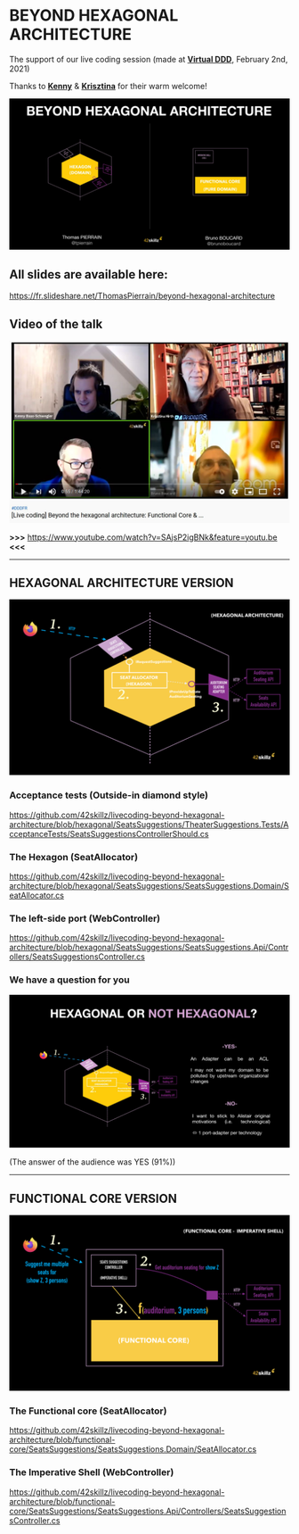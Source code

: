 # BEYOND HEXAGONAL ARCHITECTURE
The support of our live coding session (made at __[Virtual DDD](https://twitter.com/virtualDDD)__, February 2nd, 2021)

Thanks to __[Kenny](https://twitter.com/kenny_baas/)__ & __[Krisztina](https://twitter.com/YellowBrickC/)__ for their warm welcome!

![Beyond](./Beyond.JPG)

## All slides are available here:
https://fr.slideshare.net/ThomasPierrain/beyond-hexagonal-architecture

## Video of the talk


![yt](./yt.JPG)

__>>>__ https://www.youtube.com/watch?v=SAjsP2igBNk&feature=youtu.be  __<<<__

--- 

## HEXAGONAL ARCHITECTURE VERSION

![Hexa-WrapUp](./Hexa-WrapUp.png)

### Acceptance tests (Outside-in diamond style)
https://github.com/42skillz/livecoding-beyond-hexagonal-architecture/blob/hexagonal/SeatsSuggestions/TheaterSuggestions.Tests/AcceptanceTests/SeatsSuggestionsControllerShould.cs

### The Hexagon (SeatAllocator)
https://github.com/42skillz/livecoding-beyond-hexagonal-architecture/blob/hexagonal/SeatsSuggestions/SeatsSuggestions.Domain/SeatAllocator.cs

### The left-side port (WebController)
https://github.com/42skillz/livecoding-beyond-hexagonal-architecture/blob/hexagonal/SeatsSuggestions/SeatsSuggestions.Api/Controllers/SeatsSuggestionsController.cs

### We have a question for you
![HexagonalOrNot](./HexagonalOrNot.JPG)

(The answer of the audience was YES (91%))

---

## FUNCTIONAL CORE VERSION

![Core-WrapUp](./Core-WrapUp.png)

### The Functional core (SeatAllocator)
https://github.com/42skillz/livecoding-beyond-hexagonal-architecture/blob/functional-core/SeatsSuggestions/SeatsSuggestions.Domain/SeatAllocator.cs


### The Imperative Shell (WebController)
https://github.com/42skillz/livecoding-beyond-hexagonal-architecture/blob/functional-core/SeatsSuggestions/SeatsSuggestions.Api/Controllers/SeatsSuggestionsController.cs



